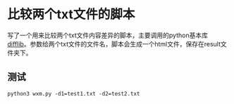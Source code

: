 # 比较两个txt文件的脚本
写了一个用来比较两个txt文件内容差异的脚本，主要调用的python基本库 [difflib](https://docs.python.org/3/library/difflib.html)。参数给两个txt文件的文件名，脚本会生成一个html文件，保存在result文件夹下。
## 测试
```
python3 wxm.py -d1=test1.txt -d2=test2.txt
```
